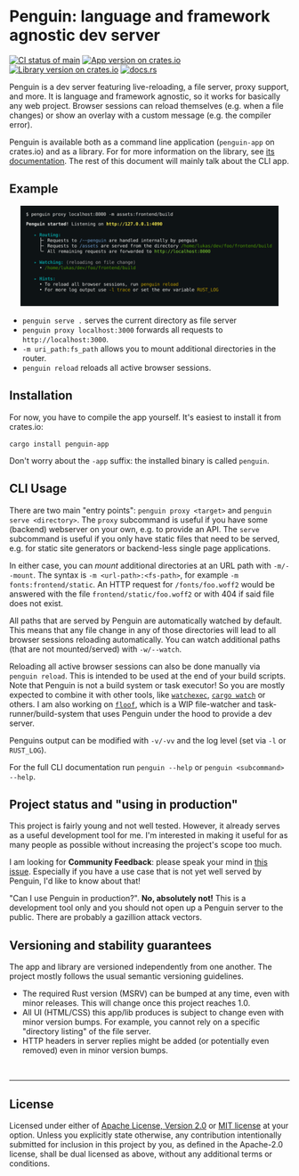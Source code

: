 # Penguin: language and framework agnostic dev server


[<img alt="CI status of main" src="https://img.shields.io/github/workflow/status/LukasKalbertodt/penguin/CI/main?label=CI&logo=github&logoColor=white&style=for-the-badge" height="23">](https://github.com/LukasKalbertodt/penguin/actions?query=workflow%3ACI+branch%3Amain)
[<img alt="App version on crates.io" src="https://img.shields.io/crates/v/penguin-app?label=app%20version&logo=rust&style=for-the-badge" height="23">](https://crates.io/crates/penguin-app)
[<img alt="Library version on crates.io" src="https://img.shields.io/crates/v/penguin?label=library%20version&logo=rust&style=for-the-badge" height="23">](https://crates.io/crates/penguin)
[<img alt="docs.rs" src="https://img.shields.io/crates/v/penguin?color=blue&label=library%20docs&style=for-the-badge" height="23">](https://docs.rs/penguin)

Penguin is a dev server featuring live-reloading, a file server, proxy support, and more.
It is language and framework agnostic, so it works for basically any web project.
Browser sessions can reload themselves (e.g. when a file changes) or show an overlay with a custom message (e.g. the compiler error).

Penguin is available both as a command line application (`penguin-app` on crates.io) and as a library. For for more information on the library, see [its documentation](https://docs.rs/penguin). The rest of this document will mainly talk about the CLI app.


## Example

<p align="center">
    <img src=".github/readme-screenshot.png" width="92%"></img>
</p>

- `penguin serve .` serves the current directory as file server
- `penguin proxy localhost:3000` forwards all requests to `http://localhost:3000`.
- `-m uri_path:fs_path` allows you to mount additional directories in the router.
- `penguin reload` reloads all active browser sessions.


## Installation

For now, you have to compile the app yourself. It's easiest to install it from
crates.io:

```
cargo install penguin-app
```

Don't worry about the `-app` suffix: the installed binary is called `penguin`.


## CLI Usage

There are two main "entry points": `penguin proxy <target>` and `penguin serve <directory>`.
The `proxy` subcommand is useful if you have some (backend) webserver on your own, e.g. to provide an API.
The `serve` subcommand is useful if you only have static files that need to be served, e.g. for static site generators or backend-less single page applications.

In either case, you can *mount* additional directories at an URL path with `-m/--mount`.
The syntax is `-m <url-path>:<fs-path>`, for example `-m fonts:frontend/static`.
An HTTP request for `/fonts/foo.woff2` would be answered with the file `frontend/static/foo.woff2` or with 404 if said file does not exist.

All paths that are served by Penguin are automatically watched by default.
This means that any file change in any of those directories will lead to all browser sessions reloading automatically.
You can watch additional paths (that are not mounted/served) with `-w/--watch`.

Reloading all active browser sessions can also be done manually via `penguin reload`.
This is intended to be used at the end of your build scripts.
Note that Penguin is not a build system or task executor!
So you are mostly expected to combine it with other tools, like [`watchexec`](https://github.com/watchexec/watchexec), [`cargo watch`](https://github.com/passcod/cargo-watch) or others.
I am also working on [`floof`](https://github.com/LukasKalbertodt/floof/), which is a WIP file-watcher and task-runner/build-system that uses Penguin under the hood to provide a dev server.

Penguins output can be modified with `-v/-vv` and the log level (set via `-l` or `RUST_LOG`).

For the full CLI documentation run `penguin --help` or `penguin <subcommand> --help`.


## Project status and "using in production"

This project is fairly young and not well tested.
However, it already serves as a useful development tool for me.
I'm interested in making it useful for as many people as possible without increasing the project's scope too much.

I am looking for **Community Feedback**: please speak your mind in [this issue](https://github.com/LukasKalbertodt/penguin/issues/6).
Especially if you have a use case that is not yet well served by Penguin, I'd like to know about that!

"Can I use Penguin in production?". **No, absolutely not!** This is a
development tool only and you should not open up a Penguin server to the public.
There are probably a gazillion attack vectors.


## Versioning and stability guarantees

The app and library are versioned independently from one another. The project
mostly follows the usual semantic versioning guidelines.

- The required Rust version (MSRV) can be bumped at any time, even with minor
  releases. This will change once this project reaches 1.0.
- All UI (HTML/CSS) this app/lib produces is subject to change even with minor
  version bumps. For example, you cannot rely on a specific "directory listing"
  of the file server.
- HTTP headers in server replies might be added (or potentially even removed)
  even in minor version bumps.


<br />

---

## License

Licensed under either of <a href="LICENSE-APACHE">Apache License, Version
2.0</a> or <a href="LICENSE-MIT">MIT license</a> at your option.
Unless you explicitly state otherwise, any contribution intentionally submitted
for inclusion in this project by you, as defined in the Apache-2.0 license,
shall be dual licensed as above, without any additional terms or conditions.
